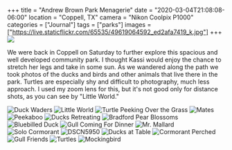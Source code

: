 +++
title = "Andrew Brown Park Menagerie"
date = "2020-03-04T21:08:08-06:00"
location = "Coppell, TX"
camera = "Nikon Coolpix P1000"
categories = ["Journal"]
tags = ["parks"]
images = ["https://live.staticflickr.com/65535/49619064592_ed2afa7419_k.jpg"]
+++
<img src="https://live.staticflickr.com/65535/49619064592_ed2afa7419_k.jpg">
<!--more-->
We were back in Coppell on Saturday to further explore this spacious and well developed community park. I thought Kassi would enjoy the chance to stretch her legs and take in some sun. As we wandered along the path we took photos of the ducks and birds and other animals that live there in the park. Turtles are especially shy and difficult to photography, much less approach. I used my zoom lens for this, but it's not good only for distance shots, as you can see by "Little World."

<div id="gallery">
		<img alt="Duck Waders" src="https://live.staticflickr.com/65535/49618825791_fcf4928194.jpg"
			data-image="https://live.staticflickr.com/65535/49618825791_2b5844b1b2_k.jpg">
		<img alt="Little World" src="https://live.staticflickr.com/65535/49619076747_442dafc012.jpg"
			data-image="https://live.staticflickr.com/65535/49619076747_fa9e5806d1_k.jpg">
		<img alt="Turtle Peeking Over the Grass" src="https://live.staticflickr.com/65535/49619077542_3386d46c16.jpg"
			data-image="https://live.staticflickr.com/65535/49619077542_eb7066abe1_k.jpg">
		<img alt="Mates" src="https://live.staticflickr.com/65535/49618305608_939a69bbb9.jpg"
			data-image="https://live.staticflickr.com/65535/49618305608_fbed207d20_k.jpg">
		<img alt="Peekaboo" src="https://live.staticflickr.com/65535/49619093357_e252b2edf5.jpg"
			data-image="https://live.staticflickr.com/65535/49619093357_5152cd1a5a_k.jpg">
		<img alt="Ducks Retreating" src="https://live.staticflickr.com/65535/49619073072_02fbcd3731.jpg"
			data-image="https://live.staticflickr.com/65535/49619073072_b2e0b06f16_k.jpg">
		<img alt="Bradford Pear Blossoms" src="https://live.staticflickr.com/65535/49619086762_9f694d578e.jpg"
			data-image="https://live.staticflickr.com/65535/49619086762_d47ab59e27_k.jpg">
		<img alt="Bluebilled Duck" src="https://live.staticflickr.com/65535/49618310538_4774f88e92.jpg"
			data-image="https://live.staticflickr.com/65535/49618310538_a979f00a52_k.jpg">
		<img alt="Gull Coming For Dinner" src="https://live.staticflickr.com/65535/49619071967_76cdf9965d.jpg"
			data-image="https://live.staticflickr.com/65535/49619071967_c9f31088d3_k.jpg">
		<img alt="Mr. Mallard" src="https://live.staticflickr.com/65535/49618821371_21224962df.jpg"
			data-image="https://live.staticflickr.com/65535/49618821371_8fb9ef2dc2_k.jpg">
		<img alt="Solo Cormorant" src="https://live.staticflickr.com/65535/49618819411_20649c9e60.jpg"
			data-image="https://live.staticflickr.com/65535/49618819411_43241018a0_k.jpg">
		<img alt="DSCN5950" src="https://live.staticflickr.com/65535/49618290738_e87d1a9b60.jpg"
			data-image="https://live.staticflickr.com/65535/49618290738_351ff38470_k.jpg">
		<img alt="Ducks at Table" src="https://live.staticflickr.com/65535/49618805351_4024e81c0b.jpg"
			data-image="https://live.staticflickr.com/65535/49618805351_60d9c29bb5_k.jpg">
		<img alt="Cormorant Perched" src="https://live.staticflickr.com/65535/49619064592_e03d94b5c5.jpg"
			data-image="https://live.staticflickr.com/65535/49619064592_ed2afa7419_k.jpg">
		<img alt="Gull Friends" src="https://live.staticflickr.com/65535/49618817876_2f28d4c24d.jpg"
			data-image="https://live.staticflickr.com/65535/49618817876_37b63c8f79_k.jpg">
		<img alt="Turtles" src="https://live.staticflickr.com/65535/49619068632_674dee6850.jpg"
			data-image="https://live.staticflickr.com/65535/49619068632_a7d1cf5a2e_k.jpg">
		<img alt="Mockingbird" src="https://live.staticflickr.com/65535/49619085567_8caac958a9.jpg"
			data-image="https://live.staticflickr.com/65535/49619085567_ea65281c53_k.jpg">
</div>
